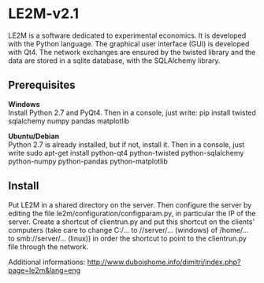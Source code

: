 # LE2M-v2.1

LE2M is a software dedicated to experimental economics. It is developed with the Python language. The graphical user interface (GUI) is developed with Qt4. The network exchanges are ensured by the twisted library and the data are stored in a sqlite database, with the SQLAlchemy library.  

## Prerequisites
__Windows__  
Install Python 2.7 and PyQt4. Then in a console, just write: pip install twisted sqlalchemy numpy pandas matplotlib  

__Ubuntu/Debian__  
Python 2.7 is already installed, but if not, install it. Then in a console, just write sudo apt-get install python-qt4 python-twisted python-sqlalchemy python-numpy python-pandas python-matplotlib

## Install  
Put LE2M in a shared directory on the server. Then configure the server by editing the file le2m/configuration/configparam.py, in particular the IP of the server. Create a shortcut of clientrun.py and put this shortcut on the clients' computers (take care to change C:/... to //server/...  (windows) of /home/... to smb://server/... (linux)) in order the shortcut to point to the clientrun.py file through the network.


Additional informations: <a href="http://www.duboishome.info/dimitri/index.php?page=le2m&lang=eng" target="_blank">http://www.duboishome.info/dimitri/index.php?page=le2m&lang=eng</a>